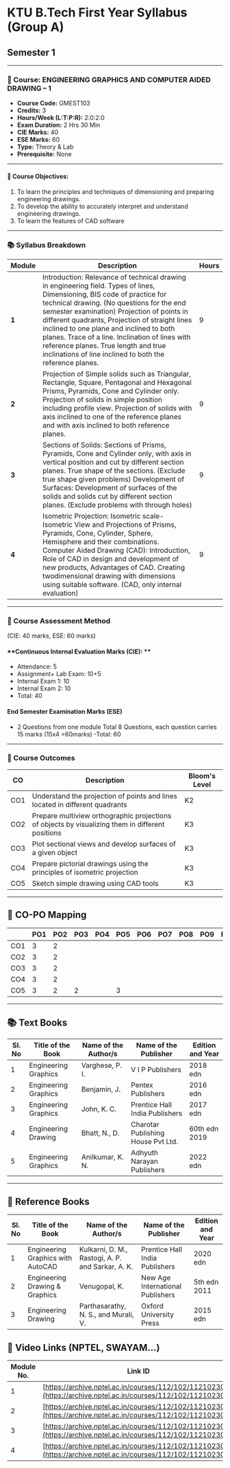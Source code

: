 # KTU B.Tech First Year Syllabus (Group A)

## Semester 1

---

### 📘 Course: ENGINEERING GRAPHICS AND COMPUTER AIDED DRAWING – 1
- **Course Code:** GMEST103  
- **Credits:** 3  
- **Hours/Week (L:T:P:R):** 2:0:2:0  
- **Exam Duration:** 2 Hrs 30 Min  
- **CIE Marks:** 40  
- **ESE Marks:** 60  
- **Type:** Theory & Lab  
- **Prerequisite:** None  

---

#### 🎯 Course Objectives:
1. To learn the principles and techniques of dimensioning and preparing engineering drawings.
2. To develop the ability to accurately interpret and understand engineering drawings.
3. To learn the features of CAD software
---

### 📚 Syllabus Breakdown

| Module | Description | Hours |
|--------|-------------|-------|
| **1** | Introduction: Relevance of technical drawing in engineering field. Types of lines, Dimensioning, BIS code of practice for technical drawing. (No questions for the end semester examination) Projection of points in different quadrants, Projection of straight lines inclined to one plane and inclined to both planes. Trace of a line. Inclination of lines with reference planes. True length and true inclinations of line inclined to both the reference planes.| 9 |
| **2** |Projection of Simple solids such as Triangular, Rectangle, Square, Pentagonal and Hexagonal Prisms, Pyramids, Cone and Cylinder only. Projection of solids in simple position including profile view. Projection of solids with axis inclined to one of the reference planes and with axis inclined to both reference planes.   | 9 |
| **3** | Sections of Solids: Sections of Prisms, Pyramids, Cone and Cylinder only, with axis in vertical position and cut by different section planes. True shape of the sections. (Exclude true shape given problems) Development of Surfaces: Development of surfaces of the solids and solids cut by different section planes. (Exclude problems with through holes) | 9 |
| **4** | Isometric Projection: Isometric scale- Isometric View and Projections of Prisms, Pyramids, Cone, Cylinder, Sphere, Hemisphere and their combinations. Computer Aided Drawing (CAD): Introduction, Role of CAD in design and development of new products, Advantages of CAD. Creating twodimensional drawing with dimensions using suitable software. (CAD, only internal evaluation) | 9 |

---

### 📝 Course Assessment Method
(CIE: 40 marks, ESE: 60 marks) 

#### **Continuous Internal Evaluation Marks (CIE): **
- Attendance: 5  
- Assignment+
Lab Exam: 10+5 
- Internal Exam 1: 10  
- Internal Exam 2: 10  
- Total: 40

#### **End Semester Examination Marks (ESE)**
- 2 Questions from one module
Total 8 Questions, each question carries 15 marks
(15x4 =60marks)
-Total: 60

---

### 🎯 Course Outcomes

| CO | Description | Bloom's Level |
|----|-------------|---------------|
| CO1 | Understand the projection of points and lines located in different quadrants  | K2 |
| CO2 | Prepare multiview orthographic projections of objects by visualizing them in different positions | K3 |
| CO3 | Plot sectional views and develop surfaces of a given object  | K3 |
| CO4 | Prepare pictorial drawings using the principles of isometric projection | K3 |
| CO5 | Sketch simple drawing using CAD tools | K3 |

---

## 🎯 CO-PO Mapping

|       | PO1 | PO2 | PO3 | PO4 | PO5 | PO6 | PO7 | PO8 | PO9 | PO10 | PO11 | PO12 |
|-------|-----|-----|-----|-----|-----|-----|-----|-----|-----|------|------|------|
| CO1   |  3  |  2  |     |     |     |     |     |     |     |      |      |      |
| CO2   |  3  |  2  |     |     |     |     |     |     |     |      |      |      |
| CO3   |  3  |  2  |     |     |     |     |     |     |     |      |      |      |
| CO4   |  3  |  2  |     |     |     |     |     |     |     |      |      |      |
| CO5   |  3  |  2  |  2  |     |  3  |     |     |     |     |      |      |      |

---

## 📚 Text Books

| Sl. No | Title of the Book         | Name of the Author/s     | Name of the Publisher                  | Edition and Year   |
|--------|----------------------------|---------------------------|----------------------------------------|--------------------|
| 1      | Engineering Graphics       | Varghese, P. I.           | V I P Publishers                       | 2018 edn           |
| 2      | Engineering Graphics       | Benjamin, J.              | Pentex Publishers                      | 2016 edn           |
| 3      | Engineering Graphics       | John, K. C.               | Prentice Hall India Publishers         | 2017 edn           |
| 4      | Engineering Drawing        | Bhatt, N., D.             | Charotar Publishing House Pvt Ltd.     | 60th edn 2019      |
| 5      | Engineering Graphics       | Anilkumar, K. N.          | Adhyuth Narayan Publishers             | 2022 edn           |

---

## 📖 Reference Books

| Sl. No | Title of the Book                     | Name of the Author/s                       | Name of the Publisher              | Edition and Year   |
|--------|----------------------------------------|--------------------------------------------|------------------------------------|--------------------|
| 1      | Engineering Graphics with AutoCAD      | Kulkarni, D. M., Rastogi, A. P. and Sarkar, A. K. | Prentice Hall India Publishers | 2020 edn           |
| 2      | Engineering Drawing & Graphics         | Venugopal, K.                               | New Age International Publishers   | 5th edn 2011       |
| 3      | Engineering Drawing                    | Parthasarathy, N. S., and Murali, V.        | Oxford University Press            | 2015 edn           |



## 🎥 Video Links (NPTEL, SWAYAM…)

| Module No. | Link ID |
|------------|---------|
| 1 | [https://archive.nptel.ac.in/courses/112/102/112102304/](https://archive.nptel.ac.in/courses/112/102/112102304/) |
| 2 | [https://archive.nptel.ac.in/courses/112/102/112102304/](https://archive.nptel.ac.in/courses/112/102/112102304/) |
| 3 | [https://archive.nptel.ac.in/courses/112/102/112102304/](https://archive.nptel.ac.in/courses/112/102/112102304/) |
| 4 | [https://archive.nptel.ac.in/courses/112/102/112102304/](https://archive.nptel.ac.in/courses/112/102/112102304/) |
